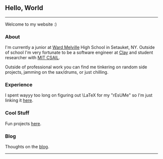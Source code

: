 ## Hello, World

---

Welcome to my website :)

### About

I'm currently a junior at [Ward Melville](http://www.threevillagecsd.org/schools/ward_melville_high_school) High School in Setauket, NY. Outside of school I'm very fortunate to be a software engineer at [Clay](https://clay.run/) and student researcher with [MIT CSAIL](https://www.csail.mit.edu/).

Outside of professional work you can find me tinkering on random side projects, jamming on the sax/drums, or just chilling.

### Experience

I spent wayyy too long on figuring out \LaTeX for my "rEsUMe" so I'm just linking it [here](/pdf/resume.pdf).

### Cool Stuff

Fun projects [here](/cool_stuff).

### Blog

Thoughts on the [blog](/blog).

---

